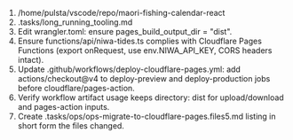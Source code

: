 1. /home/pulsta/vscode/repo/maori-fishing-calendar-react
2. .tasks/long_running_tooling.md
3. Edit wrangler.toml: ensure pages_build_output_dir = "dist".
4. Ensure functions/api/niwa-tides.ts complies with Cloudflare Pages Functions (export onRequest, use env.NIWA_API_KEY, CORS headers intact).
5. Update .github/workflows/deploy-cloudflare-pages.yml: add actions/checkout@v4 to deploy-preview and deploy-production jobs before cloudflare/pages-action.
6. Verify workflow artifact usage keeps directory: dist for upload/download and pages-action inputs.
7. Create .tasks/ops/ops-migrate-to-cloudflare-pages.files5.md listing in short form the files changed.
